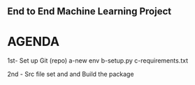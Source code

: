 ## End to End Machine Learning Project

# AGENDA

1st- Set up Git (repo)
    a-new env
    b-setup.py
    c-requirements.txt

2nd - Src file set and and Build the package
